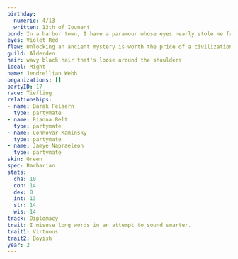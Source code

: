```yaml
---
birthday:
  numeric: 4/13
  written: 13th of Iounent
bond: In a harbor town, I have a paramour whose eyes nearly stole me from the sea.
eyes: Violet Red
flaw: Unlocking an ancient mystery is worth the price of a civilization.
guild: Alderden
hair: wavy black hair that's loose around the shoulders
ideal: Might
name: Jendrellian Webb
organizations: []
partyID: 17
race: Tiefling
relationships:
- name: Barak Felaern
  type: partymate
- name: Rianna Belt
  type: partymate
- name: Connovar Kaminsky
  type: partymate
- name: Jamye Napraeleon
  type: partymate
skin: Green
spec: Barbarian
stats:
  cha: 10
  con: 14
  dex: 8
  int: 13
  str: 14
  wis: 14
track: Diplomacy
trait: I misuse long words in an attempt to sound smarter.
trait1: Virtuous
trait2: Boyish
year: 2
---
```

